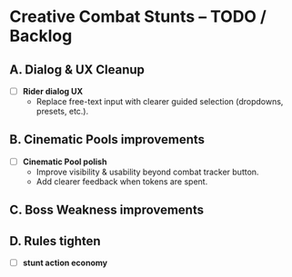 # Creative Combat Stunts – TODO / Backlog

## A. Dialog & UX Cleanup
- [ ] **Rider dialog UX**
  - Replace free-text input with clearer guided selection (dropdowns, presets, etc.).

## B. Cinematic Pools improvements
- [ ] **Cinematic Pool polish**
  - Improve visibility & usability beyond combat tracker button.
  - Add clearer feedback when tokens are spent.

## C. Boss Weakness improvements

## D. Rules tighten
- [ ] **stunt action economy**